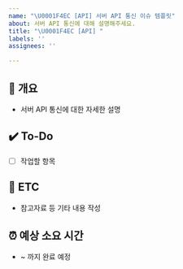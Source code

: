 ```yaml
---
name: "\U0001F4EC [API] 서버 API 통신 이슈 템플릿"
about: 서버 API 통신에 대해 설명해주세요.
title: "\U0001F4EC [API] "
labels: ''
assignees: ''

---
```


## 📝 개요
- 서버 API 통신에 대한 자세한 설명

## ✔️ To-Do
- [ ] 작업할 항목

## 👀 ETC
- 참고자료 등 기타 내용 작성

## ⏰ 예상 소요 시간
- ~ 까지 완료 예정
